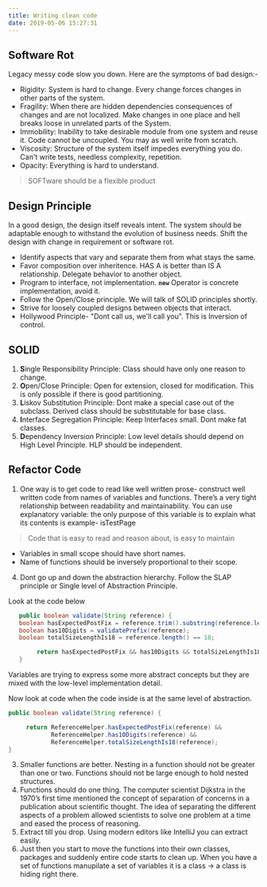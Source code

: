 ```yaml
---
title: Writing clean code
date: 2019-05-06 15:27:31
---
```

## Software Rot
Legacy messy code slow you down.
Here are the symptoms of bad design:-

- Rigidity: System is hard to change. Every change forces changes in other parts of the system.
- Fragility: When there are hidden dependencies consequences of changes and are not localized. Make changes in one place and hell breaks loose in unrelated parts of the System.
- Immobility: Inability to take desirable module from one system and reuse it. Code cannot be uncoupled. You may as well write from scratch.
- Viscosity: Structure of the system itself impedes everything you do. Can't write tests, needless complexity, repetition.
- Opacity: Everything is hard to understand.

> SOFTware should be a flexible product

## Design Principle

In a good design, the design itself reveals intent. The system should be adaptable enough to withstand the evolution of business needs.
Shift the design with change in requirement or software rot.

- Identify aspects that vary and separate them from what stays the same.
- Favor composition over inheritence. HAS A is better than IS A relationship. Delegate behavior to another object.
- Program to interface, not implementation. **`new`** Operator is concrete implementation, avoid it.
- Follow the Open/Close principle. We will talk of SOLID principles shortly.
- Strive for loosely coupled designs between objects that interact.
- Hollywood Principle- "Dont call us, we'll call you". This is Inversion of control.

## SOLID

1. **S**ingle Responsibility Principle: Class should have only one reason to change.
2. **O**pen/Close Principle: Open for extension, closed for modification. This is only possible if there is good partitioning.
3. **L**iskov Substitution Principle: Dont make a special case out of the subclass. Derived class should be substitutable for base class.
4. **I**nterface Segregation Principle: Keep Interfaces small. Dont make fat classes.
5. **D**ependency Inversion Principle: Low level details should depend on High Level Principle. HLP should be independent. 

## Refactor Code
1. One way is to get code to read like well written prose- construct well written code from names of variables and functions. There’s a very tight relationship between readability and maintainability.
You can use explanatory variable: the only purpose of this variable is to explain what its contents is example- isTestPage
> Code that is easy to read and reason about, is easy to maintain
- Variables in small scope should have short names.
- Name of functions should be inversely proportional to their scope.

4. Dont go up and down the abstraction hierarchy. Follow the SLAP principle or Single level of Abstraction Principle.

Look at the code below 
```java
   public boolean validate(String reference) {
   boolean hasExpectedPostFix = reference.trim().substring(reference.length() -8, reference.length() -1) == ":XZ-2020";
   boolean has10Digits = validatePrefix(reference);
   boolean totalSizeLengthIs18 = reference.length() == 18;

        return hasExpectedPostFix && has10Digits && totalSizeLengthIs18;
   }
   ```
Variables are trying to express some more abstract concepts but they are mixed with the low-level implementation detail.

Now look at code when the code inside is at the same level of abstraction.

```java
public boolean validate(String reference) {

     return ReferenceHelper.hasExpectedPostFix(reference) &&
            ReferenceHelper.has10Digits(reference) && 
            ReferenceHelper.totalSizeLengthIs18(reference);
}
```
3. Smaller functions are better. Nesting in a function should not be greater than one or two. Functions should not be large enough to hold nested structures.
4. Functions should do one thing. The computer scientist Dijkstra in the 1970’s first time mentioned the concept of separation of concerns in a publication about scientific thought. The idea of separating the different aspects of a problem allowed scientists to solve one problem at a time and eased the process of reasoning.
5. Extract till you drop. Using modern editors like IntelliJ you can extract easily.
6. Just then you start to move the functions into their own classes, packages and suddenly entire code starts to clean up.
When you have a set of functions manupilate a set of variables it is a class -> a class is hiding right there.

